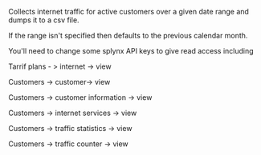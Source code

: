 Collects internet traffic for active customers over a given date range and dumps it to a csv file.  

If the range isn't specified then defaults to the previous calendar month.


You'll need to change some splynx API keys to give read access including 

Tarrif plans - > internet -> view

Customers -> customer-> view

Customers -> customer information -> view

Customers -> internet services -> view

Customers -> traffic statistics -> view

Customers -> traffic counter -> view
